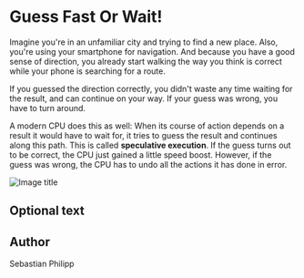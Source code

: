 <!-- BEGIN TITLE -->
# Guess Fast Or Wait!
<!-- END TITLE -->

<!-- BEGIN BODY -->
Imagine you're in an unfamiliar city and trying to find a new place.
Also, you're using your smartphone for navigation.  And because you
have a good sense of direction, you already start walking the way you
think is correct while your phone is searching for a route.

If you guessed the direction correctly, you didn't waste any time
waiting for the result, and can continue on your way.  If your guess
was wrong, you have to turn around.

A modern CPU does this as well: When its course of action depends on a
result it would have to wait for, it tries to guess the result and
continues along this path.  This is called **speculative execution**.
If the guess turns out to be correct, the CPU just gained a little
speed boost.  However, if the guess was wrong, the CPU has to undo all
the actions it has done in error.
<!-- END BODY -->


![Image title](../images/image-1xx-guess-fast-or-wait.svg)


## Optional text
<!-- BEGIN OPTIONAL -->

<!-- END OPTIONAL -->



## Author
<!-- BEGIN AUTHOR -->
Sebastian Philipp
<!-- END AUTHOR -->
